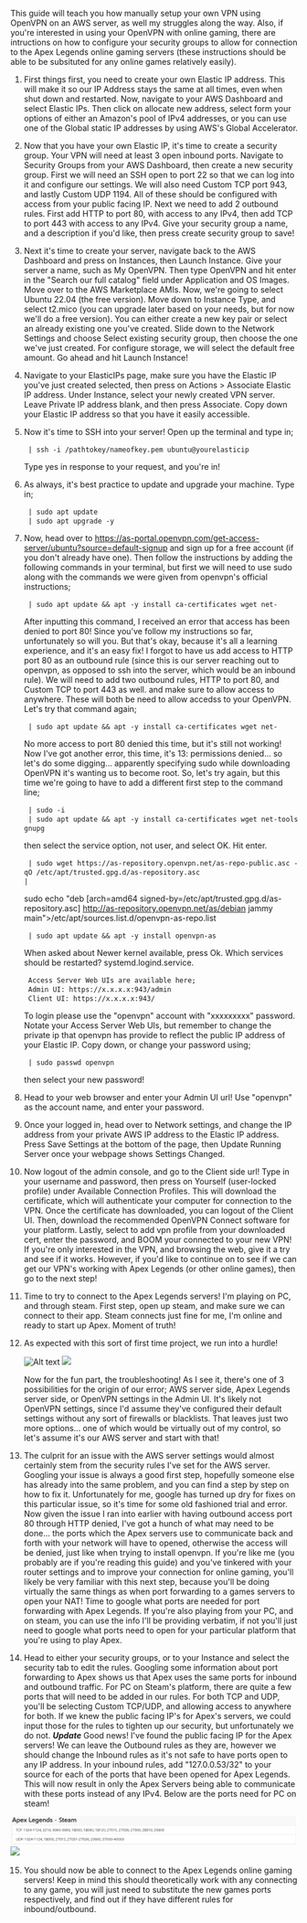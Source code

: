 This guide will teach you how manually setup your own VPN using OpenVPN on an AWS server, as well my struggles along the way. Also, if you're interested in using your OpenVPN with online gaming, there are intructions on how to configure your security groups to allow for connection to the Apex Legends online gaming servers (these instructions should be able to be subsituted for any online games relatively easily).

1. First things first, you need to create your own Elastic IP address. This will make it so our IP Address stays the same at all times, even when shut down and restarted. Now, navigate to your AWS Dashboard and select Elastic IPs. Then click on allocate new address, select form your options of either an Amazon's pool of IPv4 addresses, or you can use one of the Global static IP addresses by using AWS's Global Accelerator. 

2. Now that you have your own Elastic IP, it's time to create a security group. Your VPN will need at least 3 open inbound ports. Navigate to Security Groups from your AWS Dashboard, then create a new security group. First we will need an SSH open to port 22 so that we can log into it and configure our settings. We will also need Custom TCP port 943, and lastly Custom UDP 1194. All of these should be configured with access from your public facing IP. Next we need to add 2 outbound rules. First add HTTP to port 80, with access to any IPv4, then add TCP to port 443 with access to any IPv4. Give your security group a name, and a description if you'd like, then press create security group to save!

3. Next it's time to create your server, navigate back to the AWS Dashboard and press on Instances, then Launch Instance. Give your server a name, such as My OpenVPN. Then type       OpenVPN and hit enter in the "Search our full catalog" field under Application and OS Images. Move over to the AWS Marketplace AMIs. Now, we're going to select Ubuntu 22.04 (the free version). Move down to Instance Type, and select t2.mico (you can upgrade later based on your needs, but for now we'll do a free version). You can either create a new key pair or select an already existing one you've created. Slide down to the Network Settings and choose Select existing security group, then choose the one we've just created. For configure storage, we will select the default free amount. Go ahead and hit Launch Instance!

4. Navigate to your ElasticIPs page, make sure you have the Elastic IP you've just created selected, then press on Actions > Associate Elastic IP address. Under Instance, select your newly created VPN server. Leave Private IP address blank, and then press Associate. Copy down your Elastic IP address so that you have it easily accessible.

5. Now it's time to SSH into your server! Open up the terminal and type in;                 

        | ssh -i /pathtokey/nameofkey.pem ubuntu@yourelasticip                                       

    Type yes in response to your request, and you're in!

6. As always, it's best practice to update and upgrade your machine. Type in;                          

        | sudo apt update                                                                                                       
        | sudo apt upgrade -y

7. Now, head over to https://as-portal.openvpn.com/get-access-server/ubuntu?source=default-signup and sign up for a free account (if you don't already have one). Then follow the instructions by adding the following commands in your terminal, but first we will need to use sudo  along with the commands we were given from openvpn's official 
instructions;                                                      

        | sudo apt update && apt -y install ca-certificates wget net-                                                                   

    After inputting this command, I received an error that access has been denied to port 80! Since you've follow my instructions so far, unfortunately so will you. But that's okay, because it's all a learning experience, and it's an easy fix! I forgot to have us add access to HTTP port 80 as an outbound rule (since this is our server reaching out to openvpn, as opposed to ssh into the server, which would be an inbound rule). We will need to add two outbound rules, HTTP to port 80, and Custom TCP to port 443 as well. and make sure to allow access to anywhere. These will both be need to allow accedss to your OpenVPN. Let's try that command again;                                                 

        | sudo apt update && apt -y install ca-certificates wget net-                                    

    No more access to port 80 denied this time, but it's still not working! Now I've got another error, this time, it's 13: permissions denied... so let's do some digging... apparently specifying sudo while downloading OpenVPN it's wanting us to become root. So, let's try again, but this time we're going to have to add a different first step to the command line;                                                                     

        | sudo -i                                                                                                                                                                                                                   
        | sudo apt update && apt -y install ca-certificates wget net-tools gnupg                                                               

    then select the service option, not user, and select OK. Hit enter.                                                                 

        | sudo wget https://as-repository.openvpn.net/as-repo-public.asc -qO /etc/apt/trusted.gpg.d/as-repository.asc                                                                    | 

    sudo echo "deb [arch=amd64 signed-by=/etc/apt/trusted.gpg.d/as-repository.asc] http://as-repository.openvpn.net/as/debian jammy main">/etc/apt/sources.list.d/openvpn-as-repo.list                                                                   

        | sudo apt update && apt -y install openvpn-as                                                         

    When asked about Newer kernel available, press Ok. Which services should be restarted? systemd.logind.service.                                                                            
        
        Access Server Web UIs are available here;                                                                 
        Admin UI: https://x.x.x.x:943/admin                                                                             
        Client UI: https://x.x.x.x:943/                                                                                      
    
    To login please use the "openvpn" account with "xxxxxxxxx" password.                    
    Notate your Access Server Web UIs, but remember to change the private ip that openvpn has provide to reflect the public IP address of your Elastic IP.             Copy down, or change your password using;                                                             

        | sudo passwd openvpn                                                                                               

    then select your new password!

8. Head to your web browser and enter your Admin UI url! Use "openvpn" as the account name, and enter your password. 

9. Once your logged in, head over to Network settings, and change the IP address from your private AWS IP address to the Elastic IP address. Press Save Settings at the bottom of the page, then Update Running Server once your webpage shows Settings Changed. 

10. Now logout of the admin console, and go to the Client side url! Type in your username and password, then press on Yourself (user-locked profile) under Available Connection Profiles. This will download the certificate, which will authenticate your computer for connection to the VPN. Once the certificate has downloaded, you can logout of the Client UI. Then, download the recommended OpenVPN Connect software for your platform. Lastly, select to add vpn profile from your downloaded cert, enter the password, and BOOM your connected to your new VPN! If you're only interested in the VPN, and browsing the web, give it a try and see if it works. However, if you'd like to continue on to see if we can get our VPN's working with Apex Legends (or other online games), then go to the next step!

11. Time to try to connect to the Apex Legends servers! I'm playing on PC, and through steam. First step, open up steam, and make sure we can connect to their app. Steam connects just fine for me, I'm online  and ready to start up Apex. Moment of truth!

12. As expected with this sort of first time project, we run into a hurdle!           

     ![Alt text](retryissue.jpg) 
    <img src="D:\Obsidian Vault\Image Links\20230605_145420.jpg">

    Now for the fun part, the troubleshooting! As I see it, there's one of 3 possibilities for the origin of our error; AWS server side, Apex Legends server side, or OpenVPN settings in the Admin UI. It's likely not OpenVPN settings, since I'd assume they've configured their default settings without any sort of firewalls or blacklists. That leaves just two more options... one of which would be virtually out of my control, so let's assume it's our AWS server and start with that!

13. The culprit for an issue with the AWS server settings would almost certainly stem from the security rules I've set for the AWS server. Googling your issue is always a good first    step, hopefully someone else has already into the same problem, and you can find a step by step on how to fix it. Unfortunately for me, google has turned up dry for fixes on this particular issue, so it's time for some old fashioned trial and error. Now given the issue I ran into earlier with having outbound access port 80 through HTTP denied, I've got a hunch of what may need to be done... the ports which the Apex servers use to communicate back and forth with your network will have to opened, otherwise the access will be denied, just like when trying to install openvpn. If you're like me (you probably are if you're reading this guide) and you've tinkered with your router settings and to improve your connection for online gaming, you'll likely be very familiar with this next step, because you'll be doing virtually the same things as when port forwarding to a games servers to open your NAT! Time to google what ports are needed for port forwarding with Apex Legends. If you're also playing from your PC, and on steam, you can use the info I'll be providing verbatim, if not you'll just need to google what ports need to open for your particular platform that you're using to play Apex. 

14. Head to either your security groups, or to your Instance and select the security tab to edit the rules. Googling some information about port forwarding to Apex shows us that Apex uses the same ports for inbound and outbound traffic. For PC on Steam's platform, there are quite a few ports that will need to be added in our rules. For both TCP and UDP, you'll be selecting Custom TCP/UDP, and allowing access to anywhere for both. If we knew the public facing IP's for Apex's servers, we could input those for the rules to tighten up our security, but unfortunately we do not. 
***Update*** Good news! I've found the public facing IP for the Apex servers! We can leave the Outbound rules as they are, however we should change the Inbound rules as it's not safe to have ports open to any IP address. In your inbound rules, add "127.0.0.53/32" to your source for each of the ports that have been opened for Apex Legends. This will now result in only the Apex Servers being able to communicate with these ports instead of any IPv4. Below are the ports need for PC on steam!                                                                                       

 ![Alt text](image.png) 
    <img src="D:\Obsidian Vault\Image Links\apexports.png">

15. You should now be able to connect to the Apex Legends online gaming servers! Keep in mind this should theoretically work with any connecting to any game, you will just need to substitute the new games ports respectively, and find out if they have different rules for inbound/outbound. 